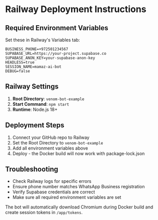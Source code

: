 # Railway Deployment Instructions

## Required Environment Variables

Set these in Railway's Variables tab:

```
BUSINESS_PHONE=+972501234567
SUPABASE_URL=https://your-project.supabase.co
SUPABASE_ANON_KEY=your-supabase-anon-key
HEADLESS=true
SESSION_NAME=mamaz-ai-bot
DEBUG=false
```

## Railway Settings

1. **Root Directory**: `venom-bot-example`
2. **Start Command**: `npm start`
3. **Runtime**: Node.js 18+

## Deployment Steps

1. Connect your GitHub repo to Railway
2. Set the Root Directory to `venom-bot-example` 
3. Add all environment variables above
4. Deploy - the Docker build will now work with package-lock.json

## Troubleshooting

- Check Railway logs for specific errors
- Ensure phone number matches WhatsApp Business registration
- Verify Supabase credentials are correct
- Make sure all required environment variables are set

The bot will automatically download Chromium during Docker build and create session tokens in `/app/tokens`.